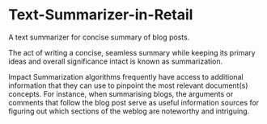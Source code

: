 # Text-Summarizer-in-Retail
A text summarizer for concise summary of blog posts.


The act of writing a concise, seamless summary while keeping its primary ideas and overall significance intact is known as summarization.

Impact Summarization algorithms frequently have access to additional information that they can use to pinpoint the most relevant document(s) concepts. For instance, when summarising blogs, the arguments or comments that follow the blog post serve as useful information sources for figuring out which sections of the weblog are noteworthy and intriguing.
